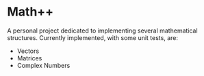 # Math++
A personal project dedicated to implementing several mathematical structures. Currently implemented, with some unit tests, are:

* Vectors
* Matrices
* Complex Numbers
